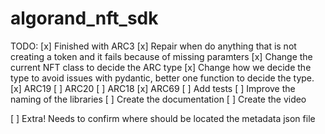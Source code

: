 # algorand_nft_sdk

TODO:
[x] Finished with ARC3
[x] Repair when do anything that is not creating a token and it fails because
 of missing paramters
[x] Change the current NFT class to decide the ARC type
[x] Change how we decide the type to avoid issues with pydantic, better one function to decide the type.
[x] ARC19
[ ] ARC20
[ ] ARC18
[x] ARC69
[ ] Add tests
[ ] Improve the naming of the libraries
[ ] Create the documentation
[ ] Create the video

[ ] Extra! Needs to confirm where should be located the metadata json file
